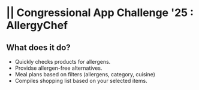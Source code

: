 # || Congressional App Challenge '25 : AllergyChef
## What does it do?
- Quickly checks products for allergens.
- Providse allergen-free alternatives.
- Meal plans based on filters (allergens, category, cuisine)
- Compiles shopping list based on your selected items.
